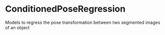 # ConditionedPoseRegression
Models to regress the pose transformation between two segmented images of an object
